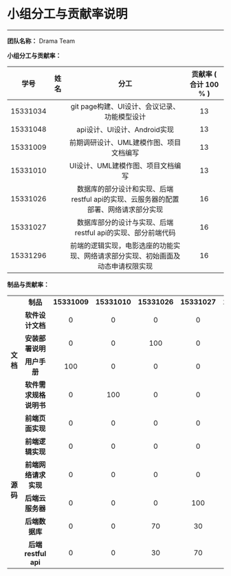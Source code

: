 # 小组分工与贡献率说明

---


**团队名称：** Drama Team

**小组分工与贡献率：**

|    学号    |  姓名  |     分工      |   贡献率 ( 合计 100 % )   |
| :------: | :--: | :---------: | :------: |
| 15331034 |      |  git page构建、UI设计、会议记录、功能模型设计  |  13    |
| 15331048 |      |  api设计、UI设计、Android实现  |   13   |
| 15331009 |      |  前期调研设计、UML建模作图、项目文档编写   |   13   |
| 15331010 |      |  UI设计、UML建模作图、项目文档编写  |   13   |
| 15331026 |      |  数据库的部分设计和实现、后端restful api的实现、云服务器的配置部署、网络请求部分实现  |   16   |
| 15331027 |      |  数据库部分的设计与实现、后端restful api的实现、部分前端代码  |   16   |
| 15331296 |      |  前端的逻辑实现，电影选座的功能实现、网络请求部分实现、初始画面及动态申请权限实现  |   16   |


**制品与贡献率：**

<table style=" text-align:center;">
   <tr>
       <td></td>
       <td><strong>制品</strong></td>
       <td><strong>15331009</strong></td>
       <td><strong>15331010</strong></td>
       <td><strong>15331026</strong></td>
       <td><strong>15331027</strong></td>
       <td><strong>15331034</strong></td>
       <td><strong>15331048</strong></td>
       <td><strong>15331296</strong></td>
   </tr>
    <tr>
        <td rowspan="4"><strong>文档</strong></td>
        <td><strong>软件设计文档</strong></td>
        <td>0</td>
        <td>0</td>
        <td>0</td>
        <td>0</td>
        <td>0</td>
        <td>0</td>
        <td>0</td>
    </tr>
    <tr>
        <td><strong>安装部署说明</strong></td>
        <td>0</td>
        <td>0</td>
        <td>100</td>
        <td>0</td>
        <td>0</td>
        <td>0</td>
        <td>0</td>
    </tr>
    <tr>
        <td><strong>用户手册</strong></td>
        <td>100</td>
        <td>0</td>
        <td>0</td>
        <td>0</td>
        <td>0</td>
        <td>0</td>
        <td>0</td>
    </tr>
    <tr>
        <td><strong>软件需求规格说明书</strong></td>
        <td>0</td>
        <td>100</td>
        <td>0</td>
        <td>0</td>
        <td>0</td>
        <td>0</td>
        <td>0</td>
    </tr>
    <tr>
        <td rowspan="6"><strong>源码</strong></td>
        <td><strong>前端页面实现</strong></td>
        <td>0</td>
        <td>0</td>
        <td>0</td>
        <td>0</td>
        <td>0</td>
        <td>0</td>
        <td>0</td>
    </tr>
    <tr>
        <td><strong>前端逻辑实现</strong></td>
        <td>0</td>
        <td>0</td>
        <td>0</td>
        <td>0</td>
        <td>0</td>
        <td>0</td>
        <td>0</td>
    </tr>
    <tr>
        <td><strong>前端网络请求实现</strong></td>
        <td>0</td>
        <td>0</td>
        <td>0</td>
        <td>0</td>
        <td>0</td>
        <td>0</td>
        <td>0</td>
    </tr>
    <tr>
        <td><strong>后端云服务器</strong></td>
        <td>0</td>
        <td>0</td>
        <td>0</td>
        <td>100</td>
        <td>0</td>
        <td>0</td>
        <td>0</td>
    </tr>
    <tr>
        <td><strong>后端数据库</strong></td>
        <td>0</td>
        <td>0</td>
        <td>70</td>
        <td>30</td>
        <td>0</td>
        <td>0</td>
        <td>0</td>
    </tr>
    <tr>
        <td><strong>后端restful api</strong></td>
        <td>0</td>
        <td>0</td>
        <td>30</td>
        <td>70</td>
        <td>0</td>
        <td>0</td>
        <td>0</td>
    </tr>
</table>
